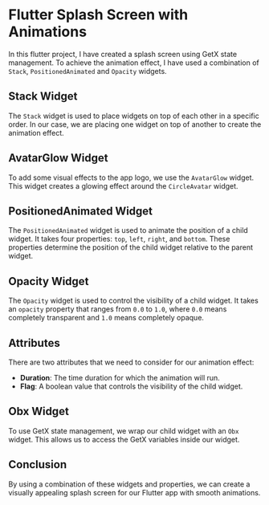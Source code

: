 # Flutter Splash Screen with Animations

In this flutter project, I have created a splash screen using GetX state management. To achieve the animation effect, I have used a combination of `Stack`, `PositionedAnimated` and `Opacity` widgets.

## Stack Widget
The `Stack` widget is used to place widgets on top of each other in a specific order. In our case, we are placing one widget on top of another to create the animation effect.

## AvatarGlow Widget
To add some visual effects to the app logo, we use the `AvatarGlow` widget. This widget creates a glowing effect around the `CircleAvatar` widget.

## PositionedAnimated Widget
The `PositionedAnimated` widget is used to animate the position of a child widget. It takes four properties: `top`, `left`, `right`, and `bottom`. These properties determine the position of the child widget relative to the parent widget.

## Opacity Widget
The `Opacity` widget is used to control the visibility of a child widget. It takes an `opacity` property that ranges from `0.0` to `1.0`, where `0.0` means completely transparent and `1.0` means completely opaque.

## Attributes
There are two attributes that we need to consider for our animation effect:
- **Duration**: The time duration for which the animation will run.
- **Flag**: A boolean value that controls the visibility of the child widget.

## Obx Widget
To use GetX state management, we wrap our child widget with an `Obx` widget. This allows us to access the GetX variables inside our widget.

## Conclusion
By using a combination of these widgets and properties, we can create a visually appealing splash screen for our Flutter app with smooth animations.
